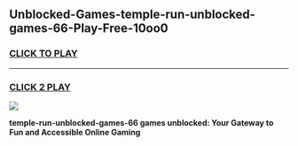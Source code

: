 
## Unblocked-Games-temple-run-unblocked-games-66-Play-Free-10oo0
<h3>
<a href="https://premium76.site?title=temple-run-unblocked-games-66&ref=15A">CLICK TO PLAY</a></h3>
<hr>

<h3>
<a href="https://premium76.site?title=temple-run-unblocked-games-66&ref=15A">CLICK 2 PLAY</a>
  
</h3>

<a href="https://premium76.site?title=temple-run-unblocked-games-66&ref=15A"><img src="https://clearcache.store/games.png"></a>


**temple-run-unblocked-games-66 games unblocked: Your Gateway to Fun and Accessible Online Gaming**
